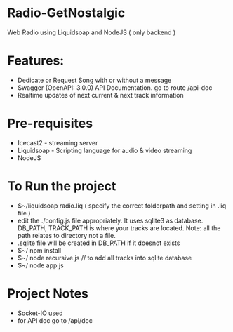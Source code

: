 # Radio-GetNostalgic
Web Radio using Liquidsoap and NodeJS ( only backend )
# Features:
- Dedicate or Request Song with or without a message
- Swagger (OpenAPI: 3.0.0) API Documentation. go to route /api-doc
- Realtime updates of next current & next track information

# Pre-requisites 
- Icecast2 - streaming server
- Liquidsoap - Scripting language for audio & video streaming
- NodeJS

# To Run the project
- $~/liquidsoap radio.liq ( specify the correct folderpath and setting in .liq file )
- edit the ./config.js file appropriately. It uses sqlite3 as database. DB_PATH, TRACK_PATH is where your tracks are located. Note: all the path relates to directory not a file. 
- .sqlite file will be created in DB_PATH if it doesnot exists
- $~/ npm install 
- $~/ node recursive.js // to add all tracks into sqlite database
- $~/ node app.js


# Project Notes
- Socket-IO used
- for API doc go to /api/doc
